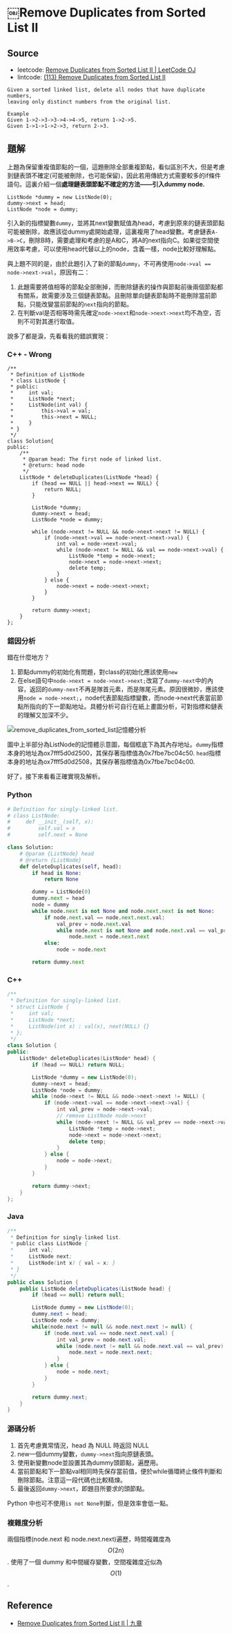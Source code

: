 # ￼Remove Duplicates from Sorted List II

## Source

- leetcode: [Remove Duplicates from Sorted List II | LeetCode OJ](https://leetcode.com/problems/remove-duplicates-from-sorted-list-ii/)
- lintcode: [(113) Remove Duplicates from Sorted List II](http://www.lintcode.com/en/problem/remove-duplicates-from-sorted-list-ii/)

```
Given a sorted linked list, delete all nodes that have duplicate numbers,
leaving only distinct numbers from the original list.

Example
Given 1->2->3->3->4->4->5, return 1->2->5.
Given 1->1->1->2->3, return 2->3.
```

## 題解

上題為保留重複值節點的一個，這題刪除全部重複節點，看似區別不大，但是考慮到鏈表頭不確定(可能被刪除，也可能保留)，因此若用傳統方式需要較多的if條件語句。這裏介紹一個**處理鏈表頭節點不確定的方法——引入dummy node.**

```
ListNode *dummy = new ListNode(0);
dummy->next = head;
ListNode *node = dummy;
```

引入新的指標變數`dummy`，並將其next變數賦值為head，考慮到原來的鏈表頭節點可能被刪除，故應該從dummy處開始處理，這裏複用了head變數。考慮鏈表`A->B->C`，刪除B時，需要處理和考慮的是A和C，將A的next指向C。如果從空間使用效率考慮，可以使用head代替以上的node，含義一樣，node比較好理解點。

與上題不同的是，由於此題引入了新的節點`dummy`，不可再使用`node->val == node->next->val`，原因有二：

1. 此題需要將值相等的節點全部刪掉，而刪除鏈表的操作與節點前後兩個節點都有關系，故需要涉及三個鏈表節點。且刪除單向鏈表節點時不能刪除當前節點，只能改變當前節點的`next`指向的節點。
2. 在判斷val是否相等時需先確定`node->next`和`node->next->next`均不為空，否則不可對其進行取值。

說多了都是淚，先看看我的錯誤實現：

### C++ - Wrong

```
/**
 * Definition of ListNode
 * class ListNode {
 * public:
 *     int val;
 *     ListNode *next;
 *     ListNode(int val) {
 *         this->val = val;
 *         this->next = NULL;
 *     }
 * }
 */
class Solution{
public:
    /**
     * @param head: The first node of linked list.
     * @return: head node
     */
    ListNode * deleteDuplicates(ListNode *head) {
        if (head == NULL || head->next == NULL) {
            return NULL;
        }

        ListNode *dummy;
        dummy->next = head;
        ListNode *node = dummy;

        while (node->next != NULL && node->next->next != NULL) {
            if (node->next->val == node->next->next->val) {
                int val = node->next->val;
                while (node->next != NULL && val == node->next->val) {
                    ListNode *temp = node->next;
                    node->next = node->next->next;
                    delete temp;
                }
            } else {
                node->next = node->next->next;
            }
        }

        return dummy->next;
    }
};
```

### 錯因分析

錯在什麼地方？

1. 節點dummy的初始化有問題，對class的初始化應該使用`new`
2. 在else語句中`node->next = node->next->next;`改寫了`dummy-next`中的內容，返回的`dummy-next`不再是隊首元素，而是隊尾元素。原因很微妙，應該使用`node = node->next;`，node代表節點指標變數，而node->next代表當前節點所指向的下一節點地址。具體分析可自行在紙上畫圖分析，可對指標和鏈表的理解又加深不少。

![remove_duplicates_from_sorted_list記憶體分析](../../shared-files/images/remove_duplicates_from_sorted_list.jpg)

圖中上半部分為ListNode的記憶體示意圖，每個框底下為其內存地址。`dummy`指標本身的地址為ox7fff5d0d2500，其保存著指標值為0x7fbe7bc04c50. `head`指標本身的地址為ox7fff5d0d2508，其保存著指標值為0x7fbe7bc04c00.

好了，接下來看看正確實現及解析。

### Python

```python
# Definition for singly-linked list.
# class ListNode:
#     def __init__(self, x):
#         self.val = x
#         self.next = None

class Solution:
    # @param {ListNode} head
    # @return {ListNode}
    def deleteDuplicates(self, head):
        if head is None:
            return None

        dummy = ListNode(0)
        dummy.next = head
        node = dummy
        while node.next is not None and node.next.next is not None:
            if node.next.val == node.next.next.val:
                val_prev = node.next.val
                while node.next is not None and node.next.val == val_prev:
                    node.next = node.next.next
            else:
                node = node.next

        return dummy.next
```

### C++

```c++
/**
 * Definition for singly-linked list.
 * struct ListNode {
 *     int val;
 *     ListNode *next;
 *     ListNode(int x) : val(x), next(NULL) {}
 * };
 */
class Solution {
public:
    ListNode* deleteDuplicates(ListNode* head) {
        if (head == NULL) return NULL;

        ListNode *dummy = new ListNode(0);
        dummy->next = head;
        ListNode *node = dummy;
        while (node->next != NULL && node->next->next != NULL) {
            if (node->next->val == node->next->next->val) {
                int val_prev = node->next->val;
                // remove ListNode node->next
                while (node->next != NULL && val_prev == node->next->val) {
                    ListNode *temp = node->next;
                    node->next = node->next->next;
                    delete temp;
                }
            } else {
                node = node->next;
            }
        }

        return dummy->next;
    }
};
```

### Java

```java
/**
 * Definition for singly-linked list.
 * public class ListNode {
 *     int val;
 *     ListNode next;
 *     ListNode(int x) { val = x; }
 * }
 */
public class Solution {
    public ListNode deleteDuplicates(ListNode head) {
        if (head == null) return null;

        ListNode dummy = new ListNode(0);
        dummy.next = head;
        ListNode node = dummy;
        while(node.next != null && node.next.next != null) {
            if (node.next.val == node.next.next.val) {
                int val_prev = node.next.val;
                while (node.next != null && node.next.val == val_prev) {
                    node.next = node.next.next;
                }
            } else {
                node = node.next;
            }
        }

        return dummy.next;
    }
}
```

### 源碼分析

1. 首先考慮異常情況，head 為 NULL 時返回 NULL
2. new一個dummy變數，`dummy->next`指向原鏈表頭。
3. 使用新變數node並設置其為dummy頭節點，遍歷用。
4. 當前節點和下一節點val相同時先保存當前值，便於while循環終止條件判斷和刪除節點。注意這一段代碼也比較精煉。
5. 最後返回`dummy->next`，即題目所要求的頭節點。

Python 中也可不使用`is not None`判斷，但是效率會低一點。

### 複雜度分析

兩個指標(node.next 和 node.next.next)遍歷，時間複雜度為 $$O(2n)$$. 使用了一個 dummy 和中間緩存變數，空間複雜度近似為 $$O(1)$$.

## Reference

- [Remove Duplicates from Sorted List II | 九章](http://www.jiuzhang.com/solutions/remove-duplicates-from-sorted-list-ii/)
